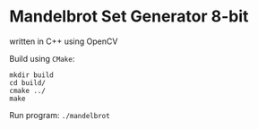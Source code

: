 # Mandelbrot Set Generator 8-bit

written in C++ using OpenCV

Build using `CMake`: 

```
mkdir build
cd build/
cmake ../
make
```

Run program: `./mandelbrot`
